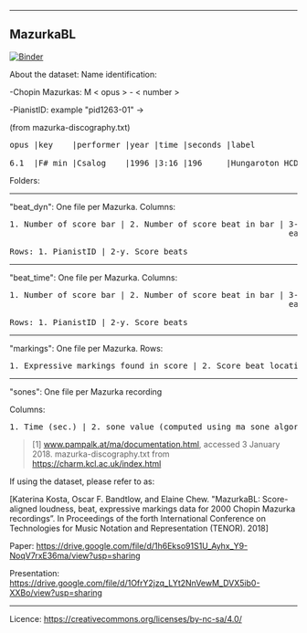 ---------
MazurkaBL
---------

[![Binder](https://mybinder.org/badge_logo.svg)](https://mybinder.org/v2/gh/katkost/MazurkaBL/master?filepath=%2Fscripts%2Fismir_tutorial.ipynb)


About the dataset: 
Name identification:

-Chopin Mazurkas: M < opus > - < number >

-PianistID: example "pid1263-01" ->

(from mazurka-discography.txt)

<pre>
opus |key    |performer |year |time |seconds |label                  |pid     |status

6.1  |F# min |Csalog    |1996 |3:16 |196     |Hungaroton HCD 31755/6 |1263-01 |-
</pre>

Folders:
___________
"beat_dyn":
One file per Mazurka.
Columns:

<pre>
1. Number of score bar | 2. Number of score beat in bar | 3-x. Performer dynamic values (normalised sones)
                                                          each column for a recording identified by PianistID

Rows: 1. PianistID | 2-y. Score beats
</pre>
____________
"beat_time":
One file per Mazurka.
Columns:

<pre>
1. Number of score bar | 2. Number of score beat in bar | 3-x. Performer time values (seconds)
                                                          each column for a recording identified by PianistID

Rows: 1. PianistID | 2-y. Score beats
</pre>
___________
"markings": One file per Mazurka.
Rows:
<pre>
1. Expressive markings found in score | 2. Score beat location of marking
</pre>
___________
"sones": One file per Mazurka recording

Columns:

<pre>
1. Time (sec.) | 2. sone value (computed using ma_sone algorithm [1])
</pre>

> [1] www.pampalk.at/ma/documentation.html, accessed 3 January 2018.
mazurka-discography.txt from https://charm.kcl.ac.uk/index.html


If using the dataset, please refer to as:

[Katerina Kosta, Oscar F. Bandtlow, and Elaine Chew. "MazurkaBL: Score-aligned loudness, beat, expressive markings data for 2000 Chopin Mazurka recordings”. In Proceedings of the forth International Conference on Technologies for Music Notation and Representation (TENOR). 2018]

Paper: https://drive.google.com/file/d/1h6Ekso91S1U_Ayhx_Y9-NoqV7rxE36ma/view?usp=sharing

Presentation: https://drive.google.com/file/d/1OfrY2jzq_LYt2NnVewM_DVX5ib0-XXBo/view?usp=sharing

____________
Licence: https://creativecommons.org/licenses/by-nc-sa/4.0/
